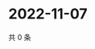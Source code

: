 # 2022-11-07

共 0 条

<!-- BEGIN WEIBO -->
<!-- 最后更新时间 Mon Nov 07 2022 14:22:03 GMT+0800 (China Standard Time) -->

<!-- END WEIBO -->
